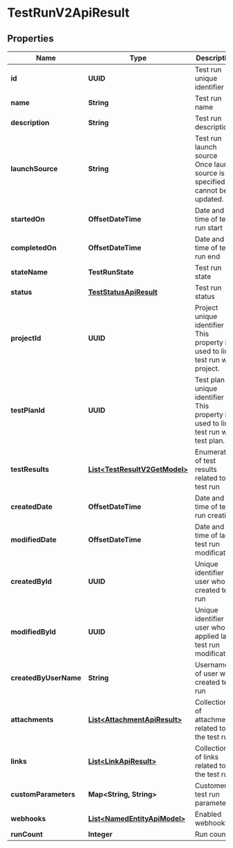 

# TestRunV2ApiResult


## Properties

| Name | Type | Description | Notes |
|------------ | ------------- | ------------- | -------------|
|**id** | **UUID** | Test run unique identifier |  |
|**name** | **String** | Test run name |  |
|**description** | **String** | Test run description |  [optional] |
|**launchSource** | **String** | Test run launch source                Once launch source is specified it cannot be updated. |  [optional] |
|**startedOn** | **OffsetDateTime** | Date and time of test run start |  [optional] |
|**completedOn** | **OffsetDateTime** | Date and time of test run end |  [optional] |
|**stateName** | **TestRunState** | Test run state |  |
|**status** | [**TestStatusApiResult**](TestStatusApiResult.md) | Test run status |  |
|**projectId** | **UUID** | Project unique identifier                This property is used to link test run with project. |  |
|**testPlanId** | **UUID** | Test plan unique identifier                This property is used to link test run with test plan. |  [optional] |
|**testResults** | [**List&lt;TestResultV2GetModel&gt;**](TestResultV2GetModel.md) | Enumeration of test results related to test run |  [optional] |
|**createdDate** | **OffsetDateTime** | Date and time of test run creation |  |
|**modifiedDate** | **OffsetDateTime** | Date and time of last test run  modification |  [optional] |
|**createdById** | **UUID** | Unique identifier of user who created test run |  |
|**modifiedById** | **UUID** | Unique identifier of user who applied last test run  modification |  [optional] |
|**createdByUserName** | **String** | Username of user who created test run |  [optional] |
|**attachments** | [**List&lt;AttachmentApiResult&gt;**](AttachmentApiResult.md) | Collection of attachments related to the test run |  |
|**links** | [**List&lt;LinkApiResult&gt;**](LinkApiResult.md) | Collection of links related to the test run |  |
|**customParameters** | **Map&lt;String, String&gt;** | Customers test run parameters |  [optional] |
|**webhooks** | [**List&lt;NamedEntityApiModel&gt;**](NamedEntityApiModel.md) | Enabled webhooks |  |
|**runCount** | **Integer** | Run count |  |



